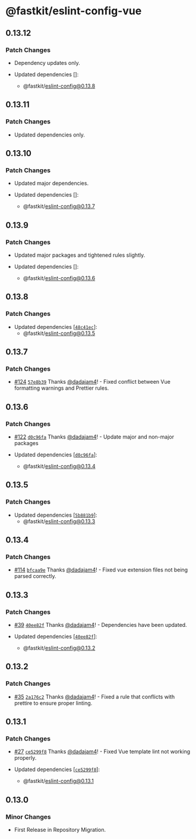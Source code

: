 # @fastkit/eslint-config-vue

## 0.13.12

### Patch Changes

- Dependency updates only.

- Updated dependencies []:
  - @fastkit/eslint-config@0.13.8

## 0.13.11

### Patch Changes

- Updated dependencies only.

## 0.13.10

### Patch Changes

- Updated major dependencies.

- Updated dependencies []:
  - @fastkit/eslint-config@0.13.7

## 0.13.9

### Patch Changes

- Updated major packages and tightened rules slightly.

- Updated dependencies []:
  - @fastkit/eslint-config@0.13.6

## 0.13.8

### Patch Changes

- Updated dependencies [[`48c41ec`](https://github.com/dadajam4/fastkit/commit/48c41ecfe5bea16ce5cd8375829ef1058459a82c)]:
  - @fastkit/eslint-config@0.13.5

## 0.13.7

### Patch Changes

- [#124](https://github.com/dadajam4/fastkit/pull/124) [`57e8b39`](https://github.com/dadajam4/fastkit/commit/57e8b396b97f168f57bbcf4c0e6e571bc2793813) Thanks [@dadajam4](https://github.com/dadajam4)! - Fixed conflict between Vue formatting warnings and Prettier rules.

## 0.13.6

### Patch Changes

- [#122](https://github.com/dadajam4/fastkit/pull/122) [`d0c96fa`](https://github.com/dadajam4/fastkit/commit/d0c96faf96b6c91bcb8bc0b1ca9d22fc8ede303e) Thanks [@dadajam4](https://github.com/dadajam4)! - Update major and non-major packages

- Updated dependencies [[`d0c96fa`](https://github.com/dadajam4/fastkit/commit/d0c96faf96b6c91bcb8bc0b1ca9d22fc8ede303e)]:
  - @fastkit/eslint-config@0.13.4

## 0.13.5

### Patch Changes

- Updated dependencies [[`5b881b9`](https://github.com/dadajam4/fastkit/commit/5b881b94ce1852c12cc3c8f6954564d5235cba4d)]:
  - @fastkit/eslint-config@0.13.3

## 0.13.4

### Patch Changes

- [#114](https://github.com/dadajam4/fastkit/pull/114) [`bfcaa9e`](https://github.com/dadajam4/fastkit/commit/bfcaa9e05cce7e60b2826847f4c710313b626d56) Thanks [@dadajam4](https://github.com/dadajam4)! - Fixed vue extension files not being parsed correctly.

## 0.13.3

### Patch Changes

- [#39](https://github.com/dadajam4/fastkit/pull/39) [`40ee82f`](https://github.com/dadajam4/fastkit/commit/40ee82f4501b88e44ad9b67918df2237298493a0) Thanks [@dadajam4](https://github.com/dadajam4)! - Dependencies have been updated.

- Updated dependencies [[`40ee82f`](https://github.com/dadajam4/fastkit/commit/40ee82f4501b88e44ad9b67918df2237298493a0)]:
  - @fastkit/eslint-config@0.13.2

## 0.13.2

### Patch Changes

- [#35](https://github.com/dadajam4/fastkit/pull/35) [`2a176c2`](https://github.com/dadajam4/fastkit/commit/2a176c2367e968a5905b61a494cf2a782dd32ad0) Thanks [@dadajam4](https://github.com/dadajam4)! - Fixed a rule that conflicts with prettire to ensure proper linting.

## 0.13.1

### Patch Changes

- [#27](https://github.com/dadajam4/fastkit/pull/27) [`ce5299f8`](https://github.com/dadajam4/fastkit/commit/ce5299f895d6ff4b51e5d97253b745e1d3069d9b) Thanks [@dadajam4](https://github.com/dadajam4)! - Fixed Vue template lint not working properly.

- Updated dependencies [[`ce5299f8`](https://github.com/dadajam4/fastkit/commit/ce5299f895d6ff4b51e5d97253b745e1d3069d9b)]:
  - @fastkit/eslint-config@0.13.1

## 0.13.0

### Minor Changes

- First Release in Repository Migration.
